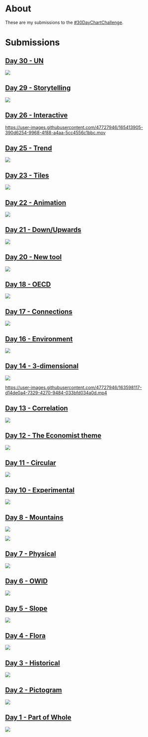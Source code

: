 About
================

These are my submissions to the [#30DayChartChallenge](https://github.com/dominicroye/30DayChartChallenge_Edition2022).

Submissions
================

## [Day 30 - UN](R/day_30_UN.R)

![](plots/day_30_UN.png)

## [Day 29 - Storytelling](R/day_29_storytelling.R)

![](plots/day_29_storytelling.png)

## [Day 26 - Interactive](R/day_26_interactive.R)

https://user-images.githubusercontent.com/47727946/165413905-390d6254-9968-4f88-a4aa-5cc4556c1bbc.mov

## [Day 25 - Trend](R/day_25_trend.R)

![](plots/day_25_trend.png)

## [Day 23 - Tiles](R/day_23_tiles.R)

![](plots/day_23_tiles.png)

## [Day 22 - Animation](R/day_22_animation.R)

![](plots/day_22_animation.gif)

## [Day 21 - Down/Upwards](R/day_21_updown.R)

![](plots/day_21_updown.png)

## [Day 20 - New tool](https://github.com/Pecners/tidytuesday/blob/master/2022/2022-04-19/final_plot.R)

![](plots/day_20_new_tool.png)

## [Day 18 - OECD](R/day_18_OECD.R)

![](plots/day_18_oecd.png)

## [Day 17 - Connections](R/day_17_connections.R)

![](plots/day_17_connections.png)

## [Day 16 - Environment](R/day_16_environment.R)

![](plots/day_16_environment.png)

## [Day 14 - 3-dimensional](R/day_14_3d.R)

![](plots/day_14_3d.png)

https://user-images.githubusercontent.com/47727946/163598117-d14de0a4-7329-4270-9484-033bfd034a0d.mp4



## [Day 13 - Correlation](R/day_13_correlation.R)

![](plots/day_13_correlation.png)

## [Day 12 - The Economist theme](https://github.com/Pecners/tidytuesday/blob/master/2022/2022-04-12/final_plot.R)

![](plots/day_12_economist_theme.png)

## [Day 11 - Circular](R/day_11_circular.R)

![](plots/day_11_circular.png)

## [Day 10 - Experimental](R/day_10_experimental.R)

![](plots/day_10_experimental.png)

## [Day 8 - Mountains](R/day_8_mountains.R)

![](plots/day_8_mountains_big.png)

![](plots/day_8_mountains_small.png)

## [Day 7 - Physical](R/day_7_physical.R)

![](plots/day_7_physical.png)

## [Day 6 - OWID](R/day_6_owid.R)

![](plots/day_6_owid.png)

## [Day 5 - Slope](https://github.com/Pecners/tidytuesday/blob/master/2022/2022-04-05/final_plot.R)

![](plots/day_5_slope.png)

## [Day 4 - Flora](R/day_4_flora.R)

![](plots/day_4_flora.png)

## [Day 3 - Historical](R/day_3_historical.R)

![](plots/day_3_historical.png)

## [Day 2 - Pictogram](R/day_2_pictogram.R)

![](plots/day_2_pictogram.png)

## [Day 1 - Part of Whole](R/day_1_part_of_whole.R)

![](plots/day_1_part_of_whole.png)
